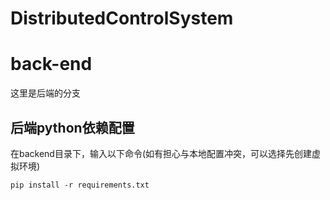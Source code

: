 <!--
 * @Description: 
 * @Author: l
 * @Date: 2021-06-03 20:40:55
 * @LastEditors: l
 * @LastEditTime: 2021-06-03 20:46:27
 * @FilePath: \DistributedControlSystem\README.md
-->
# DistributedControlSystem

# back-end
这里是后端的分支

## 后端python依赖配置
在backend目录下，输入以下命令(如有担心与本地配置冲突，可以选择先创建虚拟环境)
```
pip install -r requirements.txt
```